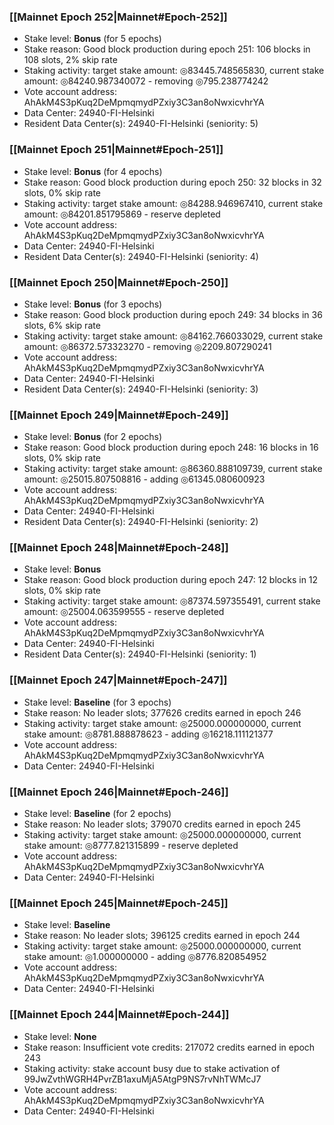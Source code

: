 ### [[Mainnet Epoch 252|Mainnet#Epoch-252]]
* Stake level: **Bonus** (for 5 epochs)
* Stake reason: Good block production during epoch 251: 106 blocks in 108 slots, 2% skip rate
* Staking activity: target stake amount: ◎83445.748565830, current stake amount: ◎84240.987340072 - removing ◎795.238774242
* Vote account address: AhAkM4S3pKuq2DeMpmqmydPZxiy3C3an8oNwxicvhrYA
* Data Center: 24940-FI-Helsinki
* Resident Data Center(s): 24940-FI-Helsinki (seniority: 5)
### [[Mainnet Epoch 251|Mainnet#Epoch-251]]
* Stake level: **Bonus** (for 4 epochs)
* Stake reason: Good block production during epoch 250: 32 blocks in 32 slots, 0% skip rate
* Staking activity: target stake amount: ◎84288.946967410, current stake amount: ◎84201.851795869 - reserve depleted
* Vote account address: AhAkM4S3pKuq2DeMpmqmydPZxiy3C3an8oNwxicvhrYA
* Data Center: 24940-FI-Helsinki
* Resident Data Center(s): 24940-FI-Helsinki (seniority: 4)
### [[Mainnet Epoch 250|Mainnet#Epoch-250]]
* Stake level: **Bonus** (for 3 epochs)
* Stake reason: Good block production during epoch 249: 34 blocks in 36 slots, 6% skip rate
* Staking activity: target stake amount: ◎84162.766033029, current stake amount: ◎86372.573323270 - removing ◎2209.807290241
* Vote account address: AhAkM4S3pKuq2DeMpmqmydPZxiy3C3an8oNwxicvhrYA
* Data Center: 24940-FI-Helsinki
* Resident Data Center(s): 24940-FI-Helsinki (seniority: 3)
### [[Mainnet Epoch 249|Mainnet#Epoch-249]]
* Stake level: **Bonus** (for 2 epochs)
* Stake reason: Good block production during epoch 248: 16 blocks in 16 slots, 0% skip rate
* Staking activity: target stake amount: ◎86360.888109739, current stake amount: ◎25015.807508816 - adding ◎61345.080600923
* Vote account address: AhAkM4S3pKuq2DeMpmqmydPZxiy3C3an8oNwxicvhrYA
* Data Center: 24940-FI-Helsinki
* Resident Data Center(s): 24940-FI-Helsinki (seniority: 2)
### [[Mainnet Epoch 248|Mainnet#Epoch-248]]
* Stake level: **Bonus**
* Stake reason: Good block production during epoch 247: 12 blocks in 12 slots, 0% skip rate
* Staking activity: target stake amount: ◎87374.597355491, current stake amount: ◎25004.063599555 - reserve depleted
* Vote account address: AhAkM4S3pKuq2DeMpmqmydPZxiy3C3an8oNwxicvhrYA
* Data Center: 24940-FI-Helsinki
* Resident Data Center(s): 24940-FI-Helsinki (seniority: 1)
### [[Mainnet Epoch 247|Mainnet#Epoch-247]]
* Stake level: **Baseline** (for 3 epochs)
* Stake reason: No leader slots; 377626 credits earned in epoch 246
* Staking activity: target stake amount: ◎25000.000000000, current stake amount: ◎8781.888878623 - adding ◎16218.111121377
* Vote account address: AhAkM4S3pKuq2DeMpmqmydPZxiy3C3an8oNwxicvhrYA
* Data Center: 24940-FI-Helsinki
### [[Mainnet Epoch 246|Mainnet#Epoch-246]]
* Stake level: **Baseline** (for 2 epochs)
* Stake reason: No leader slots; 379070 credits earned in epoch 245
* Staking activity: target stake amount: ◎25000.000000000, current stake amount: ◎8777.821315899 - reserve depleted
* Vote account address: AhAkM4S3pKuq2DeMpmqmydPZxiy3C3an8oNwxicvhrYA
* Data Center: 24940-FI-Helsinki
### [[Mainnet Epoch 245|Mainnet#Epoch-245]]
* Stake level: **Baseline**
* Stake reason: No leader slots; 396125 credits earned in epoch 244
* Staking activity: target stake amount: ◎25000.000000000, current stake amount: ◎1.000000000 - adding ◎8776.820854952
* Vote account address: AhAkM4S3pKuq2DeMpmqmydPZxiy3C3an8oNwxicvhrYA
* Data Center: 24940-FI-Helsinki
### [[Mainnet Epoch 244|Mainnet#Epoch-244]]
* Stake level: **None**
* Stake reason: Insufficient vote credits: 217072 credits earned in epoch 243
* Staking activity: stake account busy due to stake activation of 99JwZvthWGRH4PvrZB1axuMjA5AtgP9NS7rvNhTWMcJ7
* Vote account address: AhAkM4S3pKuq2DeMpmqmydPZxiy3C3an8oNwxicvhrYA
* Data Center: 24940-FI-Helsinki